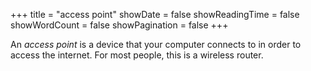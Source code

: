 +++
title = "access point"
showDate = false
showReadingTime = false
showWordCount = false
showPagination = false
+++

An _access point_ is a device that your computer connects to in order to access the internet. For most people, this is a wireless router.